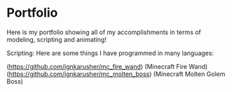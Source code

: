 # Portfolio
Here is my portfolio showing all of my accomplishments in terms of modeling, scripting and animating!

Scripting:
Here are some things I have programmed in many languages:

(https://github.com/ignkarusher/mc_fire_wand) (Minecraft Fire Wand)
(https://github.com/ignkarusher/mc_molten_boss) (Minecraft Molten Golem Boss)

